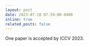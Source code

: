 ```yaml
---
layout: post
date: 2023-07-10 07:59:00-0400
inline: true
related_posts: false
---
```


One paper is accepted by ICCV 2023.
